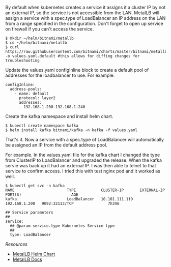 By default when kubernetes creates a service it assigns it a cluster IP by not an external IP, so the service is not accessible from the LAN.
MetalLB will assign a service with a spec.type of LoadBalancer an IP address on the LAN from a range specified in the configuration. Don't forget to open up service on firewall if you can't access the service.

```
$ mkdir ~/helm/bitnami/metallb
$ cd ~/helm/bitnami/metallb
$ curl https://raw.githubusercontent.com/bitnami/charts/master/bitnami/metallb/values.yaml -o values.yaml.default #this allows for diffing changes for troubleshooting
```

Update the values.yaml configInline block to create a default pool of addresses for the loadbalancer to use. For example:

```
configInline:
  address-pools:
    - name: default
      protocol: layer2
      addresses:
      - 192.168.1.200-192.168.1.240
```

Create the kafka namespace and install helm chart.

```
$ kubectl create namespace kafka
$ helm install kafka bitnami/kafka -n kafka -f values.yaml
```

That's it. Now a service with a spec.type of LoadBalancer will automatically be assigned an IP from the default address pool.

For example. In the values.yaml file for the kafka chart I changed the type from ClusterIP to LoadBalancer and upgraded the release. When the kafka servie was back up it had an  external IP. I was then able to telnet to that service to confirm access. I tried this with test nginx pod and it worked as well. 

```
$ kubectl get svc -n kafka
NAME                       TYPE           CLUSTER-IP       EXTERNAL-IP     PORT(S)                      AGE
kafka                      LoadBalancer   10.101.111.119   192.168.1.200   9092:32113/TCP               7h34m
```

```
## Service parameters
##
service:
  ## @param service.type Kubernetes Service type
  ##
  type: LoadBalancer
```

*Resources*
* [MetalLB Helm Chart](https://github.com/bitnami/charts/tree/master/bitnami/metallb/)
* [MetalLB Docs](https://metallb.universe.tf/)
